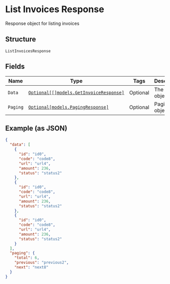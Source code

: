 
# List Invoices Response

Response object for listing invoices

## Structure

`ListInvoicesResponse`

## Fields

| Name | Type | Tags | Description |
|  --- | --- | --- | --- |
| `Data` | [`Optional[[]models.GetInvoiceResponse]`](../../doc/models/get-invoice-response.md) | Optional | The Invoice objects |
| `Paging` | [`Optional[models.PagingResponse]`](../../doc/models/paging-response.md) | Optional | Paging object |

## Example (as JSON)

```json
{
  "data": [
    {
      "id": "id0",
      "code": "code8",
      "url": "url4",
      "amount": 236,
      "status": "status2"
    },
    {
      "id": "id0",
      "code": "code8",
      "url": "url4",
      "amount": 236,
      "status": "status2"
    },
    {
      "id": "id0",
      "code": "code8",
      "url": "url4",
      "amount": 236,
      "status": "status2"
    }
  ],
  "paging": {
    "total": 6,
    "previous": "previous2",
    "next": "next8"
  }
}
```

